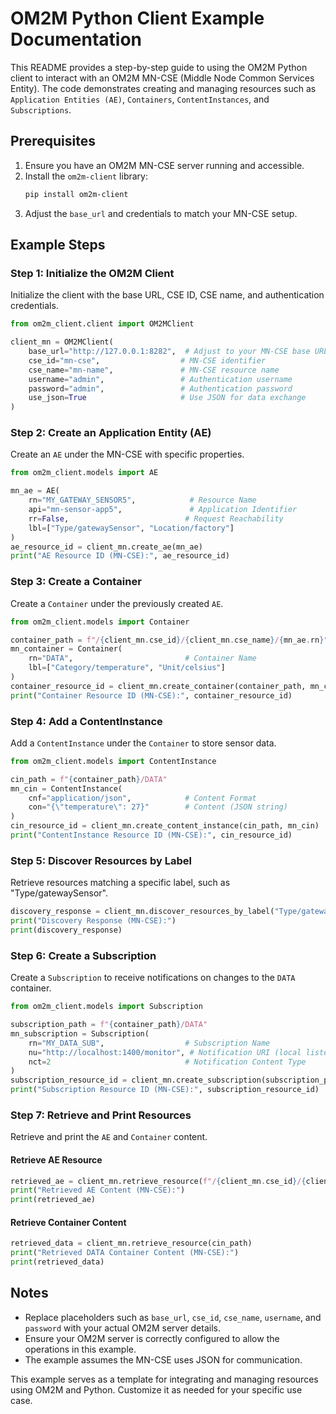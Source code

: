 # OM2M Python Client Example Documentation

This README provides a step-by-step guide to using the OM2M Python client to interact with an OM2M MN-CSE (Middle Node Common Services Entity). The code demonstrates creating and managing resources such as `Application Entities (AE)`, `Containers`, `ContentInstances`, and `Subscriptions`.

## Prerequisites

1. Ensure you have an OM2M MN-CSE server running and accessible.
2. Install the `om2m-client` library:
   ```bash
   pip install om2m-client
   ```
3. Adjust the `base_url` and credentials to match your MN-CSE setup.

## Example Steps

### Step 1: Initialize the OM2M Client

Initialize the client with the base URL, CSE ID, CSE name, and authentication credentials.

```python
from om2m_client.client import OM2MClient

client_mn = OM2MClient(
    base_url="http://127.0.0.1:8282",  # Adjust to your MN-CSE base URL
    cse_id="mn-cse",                  # MN-CSE identifier
    cse_name="mn-name",               # MN-CSE resource name
    username="admin",                 # Authentication username
    password="admin",                 # Authentication password
    use_json=True                     # Use JSON for data exchange
)
```

### Step 2: Create an Application Entity (AE)

Create an `AE` under the MN-CSE with specific properties.

```python
from om2m_client.models import AE

mn_ae = AE(
    rn="MY_GATEWAY_SENSOR5",            # Resource Name
    api="mn-sensor-app5",               # Application Identifier
    rr=False,                          # Request Reachability
    lbl=["Type/gatewaySensor", "Location/factory"]
)
ae_resource_id = client_mn.create_ae(mn_ae)
print("AE Resource ID (MN-CSE):", ae_resource_id)
```

### Step 3: Create a Container

Create a `Container` under the previously created `AE`.

```python
from om2m_client.models import Container

container_path = f"/{client_mn.cse_id}/{client_mn.cse_name}/{mn_ae.rn}"
mn_container = Container(
    rn="DATA",                         # Container Name
    lbl=["Category/temperature", "Unit/celsius"]
)
container_resource_id = client_mn.create_container(container_path, mn_container)
print("Container Resource ID (MN-CSE):", container_resource_id)
```

### Step 4: Add a ContentInstance

Add a `ContentInstance` under the `Container` to store sensor data.

```python
from om2m_client.models import ContentInstance

cin_path = f"{container_path}/DATA"
mn_cin = ContentInstance(
    cnf="application/json",            # Content Format
    con="{\"temperature\": 27}"        # Content (JSON string)
)
cin_resource_id = client_mn.create_content_instance(cin_path, mn_cin)
print("ContentInstance Resource ID (MN-CSE):", cin_resource_id)
```

### Step 5: Discover Resources by Label

Retrieve resources matching a specific label, such as "Type/gatewaySensor".

```python
discovery_response = client_mn.discover_resources_by_label("Type/gatewaySensor")
print("Discovery Response (MN-CSE):")
print(discovery_response)
```

### Step 6: Create a Subscription

Create a `Subscription` to receive notifications on changes to the `DATA` container.

```python
from om2m_client.models import Subscription

subscription_path = f"{container_path}/DATA"
mn_subscription = Subscription(
    rn="MY_DATA_SUB",                  # Subscription Name
    nu="http://localhost:1400/monitor", # Notification URI (local listener required)
    nct=2                              # Notification Content Type
)
subscription_resource_id = client_mn.create_subscription(subscription_path, mn_subscription)
print("Subscription Resource ID (MN-CSE):", subscription_resource_id)
```

### Step 7: Retrieve and Print Resources

Retrieve and print the `AE` and `Container` content.

#### Retrieve AE Resource

```python
retrieved_ae = client_mn.retrieve_resource(f"/{client_mn.cse_id}/{client_mn.cse_name}/MY_GATEWAY_SENSOR")
print("Retrieved AE Content (MN-CSE):")
print(retrieved_ae)
```

#### Retrieve Container Content

```python
retrieved_data = client_mn.retrieve_resource(cin_path)
print("Retrieved DATA Container Content (MN-CSE):")
print(retrieved_data)
```

## Notes

- Replace placeholders such as `base_url`, `cse_id`, `cse_name`, `username`, and `password` with your actual OM2M server details.
- Ensure your OM2M server is correctly configured to allow the operations in this example.
- The example assumes the MN-CSE uses JSON for communication.

This example serves as a template for integrating and managing resources using OM2M and Python. Customize it as needed for your specific use case.